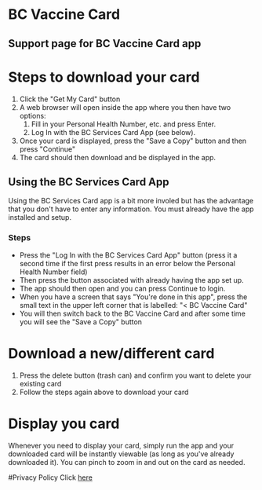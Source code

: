 # BC Vaccine Card
## Support page for BC Vaccine Card app

# Steps to download your card
1. Click the "Get My Card" button
2. A web browser will open inside the app where you then have two options:
    1. Fill in your Personal Health Number, etc. and press Enter.
    1. Log In with the BC Services Card App (see below).
3. Once your card is displayed, press the "Save a Copy" button and then press "Continue"
4. The card should then download and be displayed in the app.

## Using the BC Services Card App

Using the BC Services Card app is a bit more involed but has the advantage that you don't have to enter any information. 
You must already have the app installed and setup.

### Steps
- Press the "Log In with the BC Services Card App" button (press it a second time if the first press results in an error below the Personal Health Number field)
- Then press the button associated with already having the app set up.
- The app should then open and you can press Continue to login.
- When you have a screen that says "You're done in this app", press the small text in the upper left corner that is labelled: "< BC Vaccine Card"
- You will then switch back to the BC Vaccine Card and after some time you will see the "Save a Copy" button

# Download a new/different card
1. Press the delete button (trash can) and confirm you want to delete your existing card
2. Follow the steps again above to download your card

# Display you card
Whenever you need to display your card, simply run the app and your downloaded card will be instantly viewable (as long as you've already downloaded it).
You can pinch to zoom in and out on the card as needed.

#Privacy Policy
Click [here](privacy_policy.md)
